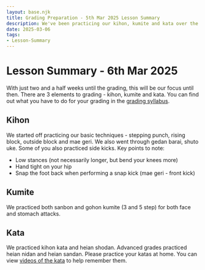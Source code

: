 ```yaml
---
layout: base.njk
title: Grading Preparation - 5th Mar 2025 Lesson Summary
description: We've been practicing our kihon, kumite and kata over the last 2 months. Today we put all of this together and practiced everything required for the grading.
date: 2025-03-06
tags:
- Lesson-Summary
---
```

# Lesson Summary - 6th Mar 2025

With just two and a half weeks until the grading, this will be our focus until then. There are 3 elements to grading - kihon, kumite and kata. You can find out what you have to do for your grading in the [grading syllabus](/kyu-syllabus/).

## Kihon
We started off practicing our basic techniques - stepping punch, rising block, outside block and mae geri. We also went through gedan barai, shuto uke. Some of you also practiced side kicks. Key points to note:

* Low stances (not necessarily longer, but bend your knees more)
* Hand tight on your hip
* Snap the foot back when performing a snap kick (mae geri - front kick)

## Kumite
We practiced both sanbon and gohon kumite (3 and 5 step) for both face and stomach attacks. 

## Kata
We practiced kihon kata and heian shodan. Advanced grades practiced heian nidan and heian sandan. Please practice your katas at home. You can view [videos of the kata](/kata/heian/) to help remember them.
